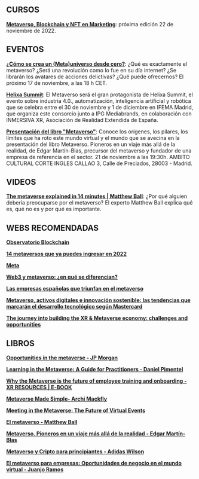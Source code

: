 ## CURSOS
[**Metaverso, Blockchain y NFT en Marketing**](https://skiller.education/curso-de-metaverso-blockchain-nft/): próxima edición 22 de noviembre de 2022.

## EVENTOS

[**¿Cómo se crea un (Meta)universo desde cero?**](https://becarios.fundacionlacaixa.org/es/web/guest/actividades/como-se-crea-un-meta-universo-desde-cero-?utm_source=ig&utm_medium=cpc&utm_campaign=plan-editorial&utm_content=plan-editorial-becarios&utm_term=712566&fbclid=PAAaZXP_FtKlgOHMN918HPrnLee09AP6weCu1xImbK53mbBRFosSr3YUnGXbw&external_browser_redirect=true): ¿Qué es exactamente el metaverso? ¿Será una revolución como lo fue en su día internet? ¿Se librarán los avatares de acciones delictivas? ¿Qué puede ofrecernos? El próximo 17 de noviembre, a las 18 h CET.

[**Helixa Summit**](https://www.ifema.es/helixa/summit): El Metaverso será el gran protagonista de Helixa Summit, el evento sobre industria 4.0., automatización, inteligencia artificial y robótica que se celebra entre el 30 de noviembre y 1 de diciembre en IFEMA Madrid, que organiza este consorcio junto a IPG Mediabrands, en colaboración con INMERSIVA XR, Asociación de Realidad Extendida de España.

[**Presentación del libro "Metaverso"**](https://www.eventbrite.es/e/entradas-metaverso-un-viaje-mas-alla-de-la-realidad-444557010987?aff=ebdssbdestsearch): Conoce los orígenes, los pilares, los límites que ha roto este mundo virtual y el mundo que se avecina en la presentación del libro Metaverso. Pioneros en un viaje más allá de la realidad, de Edgar Martín-Blas, precursor del metaverso y fundador de una empresa de referencia en el sector. 21 de noviembre a las 19:30h. AMBITO CULTURAL CORTE INGLES CALLAO 3, Calle de Preciados, 28003 - Madrid.

## VIDEOS

[**The metaverse explained in 14 minutes | Matthew Ball**](https://www.youtube.com/watch?v=4S-4mTvK4cI): ¿Por qué alguien debería preocuparse por el metaverso? El experto Matthew Ball explica qué es, qué no es y por qué es importante.

## WEBS RECOMENDADAS

[**Observatorio Blockchain**](https://observatorioblockchain.com/)

[**14 metaversos que ya puedes ingresar en 2022**](https://geekflare.com/es/metaverse-platforms/)

[**Meta**](https://about.meta.com/es/meta/)

[**Web3 y metaverso: ¿en qué se diferencian?**](https://www.santander.com/es/stories/web3-vs-metaverso)

[**Las empresas españolas que triunfan en el metaverso**](https://forbes.es/empresas/186259/las-empresas-espanolas-que-triunfan-en-el-metaverso/)

[**Metaverso, activos digitales e innovación sostenible: las tendencias que marcarán el desarrollo tecnológico según Mastercard**](https://www.mastercard.com/news/europe/es-es/noticias/notas-de-prensa/es-es/2022/octubre/metaverso-activos-digitales-e-innovacion-sostenible-las-tendencias-que-marcaran-el-desarrollo-tecnologico-segun-mastercard/)

[**The journey into building the XR & Metaverse economy: challenges and opportunities**](https://www.marketinginsiderreview.com/dtt-data-retos-economia-metaverso-evento-fyuz-2022/)

## LIBROS

[**Opportunities in the metaverse - JP Morgan**](https://www.jpmorgan.com/content/dam/jpm/treasury-services/documents/opportunities-in-the-metaverse.pdf)

[**Learning in the Metaverse: A Guide for Practitioners - Daniel Pimentel**](https://www.researchgate.net/publication/360851863_Learning_in_the_Metaverse_A_Guide_for_Practitioners)

[**Why the Metaverse is the future of employee training and onboarding - XR RESOURCES | E-BOOK**](https://synergyxr.com/wp-content/uploads/2022/08/why-the-metaverse-is-the-future-of-employee-training.pdf)

[**Metaverse Made Simple- Archi Mackfly**](https://www.free-ebooks.net/business/Metaverse-Made-Simple)

[**Meeting in the Metaverse: The Future of Virtual Events**](https://www.breakroom.net/metaverse-events-ebook-landing-page)

[**El metaverso - Matthew Ball**](https://planetadelibroscom.cdnstatics2.com/libros_contenido_extra/52/51304_El_Metaverso.pdf)

[**Metaverso. Pioneros en un viaje más allá de la realidad - Edgar Martín-Blas**](https://books.google.es/books?id=BZ55EAAAQBAJ&pg=PT12&dq=Metaverso&hl=es&sa=X&ved=2ahUKEwiHgdXJtID7AhUPkBoKHfxxCCEQ6AF6BAgGEAI#v=onepage&q=Metaverso&f=false)

[**Metaverso y Cripto para principiantes - Adidas Wilson**](https://books.google.es/books?id=qlmIEAAAQBAJ&pg=PT33&dq=Metaverso&hl=es&sa=X&ved=2ahUKEwiHgdXJtID7AhUPkBoKHfxxCCEQ6AF6BAgJEAI#v=onepage&q=Metaverso&f=false)

[**El metaverso para empresas: Oportunidades de negocio en el mundo virtual - Juanjo Ramos**](https://books.google.es/books?id=N7V3EAAAQBAJ&pg=PT11&dq=Metaverso&hl=es&sa=X&ved=2ahUKEwiHgdXJtID7AhUPkBoKHfxxCCEQ6AF6BAgEEAI#v=onepage&q=Metaverso&f=false)

